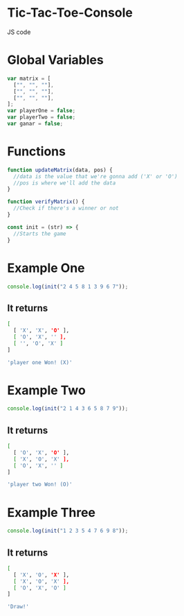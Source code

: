 # Tic-Tac-Toe-Console

JS code

# Global Variables
```JavaScript
var matrix = [
  ["", "", ""],
  ["", "", ""],
  ["", "", ""],
];
var playerOne = false;
var playerTwo = false;
var ganar = false;
```

# Functions
```JavaScript
function updateMatrix(data, pos) {
  //data is the value that we're gonna add ('X' or 'O')
  //pos is where we'll add the data
}

function verifyMatrix() {
  //Check if there's a winner or not
}

const init = (str) => {
  //Starts the game
}
```
# Example One
```JavaScript
console.log(init("2 4 5 8 1 3 9 6 7"));
```
## It returns
```bash
[
  [ 'X', 'X', 'O' ],
  [ 'O', 'X', '' ],
  [ '', 'O', 'X' ]
]

'player one Won! (X)'
```

# Example Two
```JavaScript
console.log(init("2 1 4 3 6 5 8 7 9"));
```
## It returns
```bash
[
  [ 'O', 'X', 'O' ],
  [ 'X', 'O', 'X' ],
  [ 'O', 'X', '' ]
]

'player two Won! (O)'
```

# Example Three
```JavaScript
console.log(init("1 2 3 5 4 7 6 9 8"));
```
## It returns
```bash
[
  [ 'X', 'O', 'X' ],
  [ 'X', 'O', 'X' ],
  [ 'O', 'X', 'O' ]
]

'Draw!'
```


